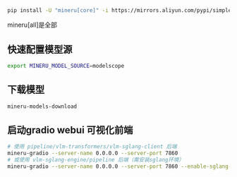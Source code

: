 ##
```sh
pip install -U "mineru[core]" -i https://mirrors.aliyun.com/pypi/simple
```
mineru[all]是全部

## 快速配置模型源
```sh
export MINERU_MODEL_SOURCE=modelscope
```

## 下载模型
```sh
mineru-models-download
```

## 启动gradio webui 可视化前端
```sh
# 使用 pipeline/vlm-transformers/vlm-sglang-client 后端
mineru-gradio --server-name 0.0.0.0 --server-port 7860
# 或使用 vlm-sglang-engine/pipeline 后端（需安装sglang环境）
mineru-gradio --server-name 0.0.0.0 --server-port 7860 --enable-sglang-engine true
```